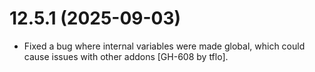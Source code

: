 # 12.5.1 (2025-09-03)

* Fixed a bug where internal variables were made global, which could cause issues with other addons [GH-608 by tflo].

